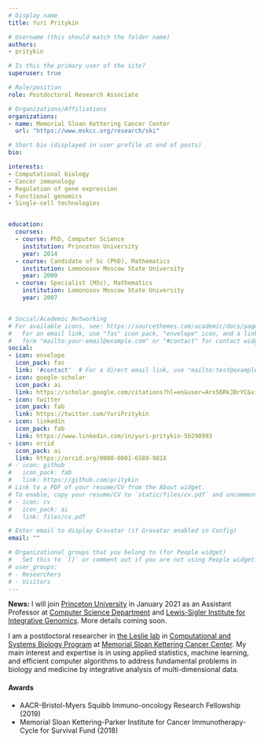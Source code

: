 ```yaml
---
# Display name
title: Yuri Pritykin

# Username (this should match the folder name)
authors:
- pritykin

# Is this the primary user of the site?
superuser: true

# Role/position
role: Postdoctoral Research Associate

# Organizations/Affiliations
organizations:
- name: Memorial Sloan Kettering Cancer Center
  url: "https://www.mskcc.org/research/ski"

# Short bio (displayed in user profile at end of posts)
bio: 

interests:
- Computational biology
- Cancer immunology
- Regulation of gene expression
- Functional genomics
- Single-cell technologies


education:
  courses:
  - course: PhD, Computer Science
    institution: Princeton University
    year: 2014
  - course: Candidate of Sc (PhD), Mathematics
    institution: Lomonosov Moscow State University
    year: 2009
  - course: Specialist (MSc), Mathematics
    institution: Lomonosov Moscow State University
    year: 2007


# Social/Academic Networking
# For available icons, see: https://sourcethemes.com/academic/docs/page-builder/#icons
#   For an email link, use "fas" icon pack, "envelope" icon, and a link in the
#   form "mailto:your-email@example.com" or "#contact" for contact widget.
social:
- icon: envelope
  icon_pack: fas
  link: '#contact'  # For a direct email link, use "mailto:test@example.org".
- icon: google-scholar
  icon_pack: ai
  link: https://scholar.google.com/citations?hl=en&user=Arx56RkJBrYC&view_op=list_works&sortby=pubdate
- icon: twitter
  icon_pack: fab
  link: https://twitter.com/YuriPritykin
- icon: linkedin
  icon_pack: fab
  link: https://www.linkedin.com/in/yuri-pritykin-5b290993
- icon: orcid
  icon_pack: ai
  link: https://orcid.org/0000-0001-6589-981X
# - icon: github
#   icon_pack: fab
#   link: https://github.com/pritykin
# Link to a PDF of your resume/CV from the About widget.
# To enable, copy your resume/CV to `static/files/cv.pdf` and uncomment the lines below.
# - icon: cv
#   icon_pack: ai
#   link: files/cv.pdf

# Enter email to display Gravatar (if Gravatar enabled in Config)
email: ""

# Organizational groups that you belong to (for People widget)
#   Set this to `[]` or comment out if you are not using People widget.
# user_groups:
# - Researchers
# - Visitors
---
```


**News:**
I will join [Princeton University](https://www.princeton.edu/) in January 2021 as an Assistant Professor at [Computer Science Department](https://www.cs.princeton.edu/) and [Lewis-Sigler Institute for Integrative Genomics](https://lsi.princeton.edu/). More details coming soon.


I am a postdoctoral researcher in [the Leslie lab](https://www.mskcc.org/research/ski/labs/christina-leslie) in [Computational and Systems Biology Program](https://www.mskcc.org/research/ski/programs/computational-biology) at [Memorial Sloan Kettering Cancer Center](https://www.mskcc.org/research/ski).
My main interest and expertise is in using applied statistics, machine learning, and efficient computer algorithms to address fundamental problems in biology and medicine by integrative analysis of multi-dimensional data.



#### Awards

* AACR-Bristol-Myers Squibb Immuno-oncology Research Fellowship (2019)
* Memorial Sloan Kettering-Parker Institute for Cancer Immunotherapy-Cycle for Survival Fund (2018)
